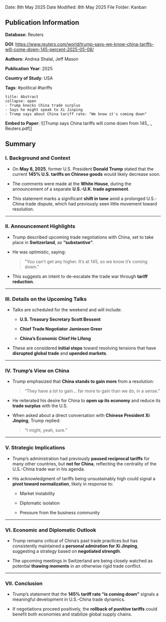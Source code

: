 Date: 8th May 2025
Date Modified: 8th May 2025
File Folder: Kanban
## Publication Information

**Database:** Reuters

**DOI**: https://www.reuters.com/world/trump-says-we-know-china-tariffs-will-come-down-145-percent-2025-05-08/

**Authors**: Andrea Shalal, Jeff Mason

**Publication Year**: 2025

**Country of Study**: USA

**Tags**: #political #tariffs

```ad-abstract
title: Abstract
collapse: open
- Trump knocks China trade surplus
- Says he might speak to Xi Jinping
- Trump says about China tariff rate: "We know it's coming down"
```

**Embed to Paper**: ![[Trump says China tariffs will come down from 145_ _ Reuters.pdf]]
## Summary

### **I. Background and Context**

- On **May 8, 2025**, former U.S. President **Donald Trump** stated that the current **145% U.S. tariffs on Chinese goods** would likely decrease soon.
    
- The comments were made at the **White House**, during the announcement of a separate **U.S.-U.K. trade agreement**.
    
- This statement marks a significant **shift in tone** amid a prolonged U.S.-China trade dispute, which had previously seen little movement toward resolution.
    

---

### **II. Announcement Highlights**

- Trump described upcoming trade negotiations with China, set to take place in **Switzerland**, as **“substantive”**.
    
- He was optimistic, saying:
    
    > "You can’t get any higher. It’s at 145, so we know it’s coming down."
    
- This suggests an intent to de-escalate the trade war through **tariff reduction**.
    

---

### **III. Details on the Upcoming Talks**

- Talks are scheduled for the weekend and will include:
    
    - **U.S. Treasury Secretary Scott Bessent**
        
    - **Chief Trade Negotiator Jamieson Greer**
        
    - **China’s Economic Chief He Lifeng**
        
- These are considered **initial steps** toward resolving tensions that have **disrupted global trade** and **upended markets**.
    

---

### **IV. Trump’s View on China**

- Trump emphasized that **China stands to gain more** from a resolution:
    
    > “They have a lot to gain... far more to gain than we do, in a sense.”
    
- He reiterated his desire for China to **open up its economy** and reduce its **trade surplus** with the U.S.
    
- When asked about a direct conversation with **Chinese President Xi Jinping**, Trump replied:
    
    > “I might, yeah, sure.”
    

---

### **V. Strategic Implications**

- Trump’s administration had previously **paused reciprocal tariffs** for many other countries, but **not for China**, reflecting the centrality of the U.S.-China trade war in his agenda.
    
- His acknowledgment of tariffs being unsustainably high could signal a **pivot toward normalization**, likely in response to:
    
    - Market instability
        
    - Diplomatic isolation
        
    - Pressure from the business community
        

---

### **VI. Economic and Diplomatic Outlook**

- Trump remains critical of China’s past trade practices but has consistently maintained a **personal admiration for Xi Jinping**, suggesting a strategy based on **negotiated strength**.
    
- The upcoming meetings in Switzerland are being closely watched as potential **thawing moments** in an otherwise rigid trade conflict.
    

---

### **VII. Conclusion**

- Trump’s statement that the **145% tariff rate “is coming down”** signals a meaningful development in U.S.-China trade dynamics.
    
- If negotiations proceed positively, the **rollback of punitive tariffs** could benefit both economies and stabilize global supply chains.
